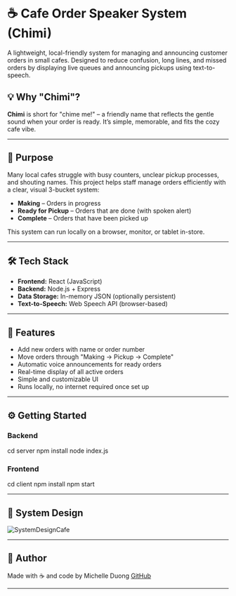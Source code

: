 # ☕ Cafe Order Speaker System (Chimi)

A lightweight, local-friendly system for managing and announcing customer orders in small cafes. Designed to reduce confusion, long lines, and missed orders by displaying live queues and announcing pickups using text-to-speech.

## 💡 Why "Chimi"?

**Chimi** is short for "chime me!" – a friendly name that reflects the gentle sound when your order is ready. It’s simple, memorable, and fits the cozy cafe vibe.

---

## 🎯 Purpose

Many local cafes struggle with busy counters, unclear pickup processes, and shouting names. This project helps staff manage orders efficiently with a clear, visual 3-bucket system:

- **Making** – Orders in progress  
- **Ready for Pickup** – Orders that are done (with spoken alert)  
- **Complete** – Orders that have been picked up

This system can run locally on a browser, monitor, or tablet in-store.

---

## 🛠 Tech Stack

- **Frontend:** React (JavaScript)
- **Backend:** Node.js + Express
- **Data Storage:** In-memory JSON (optionally persistent)
- **Text-to-Speech:** Web Speech API (browser-based)

---

## 🚀 Features

- Add new orders with name or order number
- Move orders through "Making → Pickup → Complete"
- Automatic voice announcements for ready orders
- Real-time display of all active orders
- Simple and customizable UI
- Runs locally, no internet required once set up

---

## ⚙️ Getting Started

### Backend

cd server
npm install
node index.js

### Frontend

cd client
npm install
npm start

---

## 💭 System Design

![SystemDesignCafe](https://github.com/user-attachments/assets/b3398cdf-5ede-4e0c-8021-7c940abbfd0e)

---

## 🧠 Author

Made with ☕ and code by Michelle Duong
[GitHub](https://github.com/michelleduong03)

---
